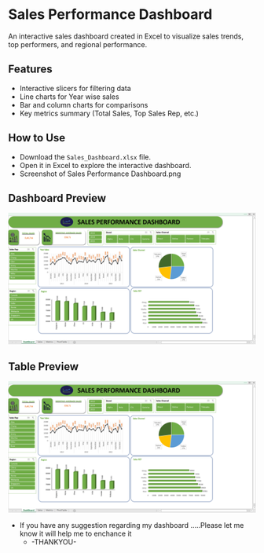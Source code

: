 # Sales Performance Dashboard
An interactive sales dashboard created in Excel to visualize sales trends, top performers, and regional performance.

## Features
- Interactive slicers for filtering data
- Line charts for Year wise sales
- Bar and column charts for comparisons
- Key metrics summary (Total Sales, Top Sales Rep, etc.)

## How to Use
- Download the `Sales_Dashboard.xlsx` file.
- Open it in Excel to explore the interactive dashboard.
- Screenshot of Sales Performance Dashboard.png
## Dashboard Preview
![Dashboard Screenshot](Screenshot_of_Sales_Performance_Dashboard.png)
## Table Preview
![Pivot Table Screenshot](Screenshot_of_Sales_Performance_Dashboard.png)



- If you have any suggestion regarding my dashboard .....Please let me know it will help me to enchance it
  - -THANKYOU-
